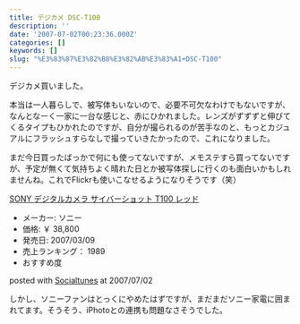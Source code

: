 ```yaml
---
title: デジカメ DSC-T100
description: ''
date: '2007-07-02T00:23:36.000Z'
categories: []
keywords: []
slug: "%E3%83%87%E3%82%B8%E3%82%AB%E3%83%A1+DSC-T100"
---
```

デジカメ買いました。

本当は一人暮らしで、被写体もいないので、必要不可欠なわけでもないですが、なんとなーく一家に一台な感じと、赤にひかれました。レンズがずずずと伸びてくるタイプもひかれたのですが、自分が撮られるのが苦手なのと、もっとカジュアルにフラッシュすらなしで撮っていきたかったので、これになりました。

まだ今日買ったばっかで何にも使ってないですが、メモステすら買ってないですが、予定が無くて気持ちよく晴れた日とか被写体探しに行くのも面白いかもしれませんね。これでFlickrも使いこなせるようになりそうです（笑）

[SONY デジタルカメラ サイバーショット T100 レッド](http://www.amazon.co.jp/exec/obidos/ASIN/B000NTQLW4/mrchildrenonl-22/ref=nosim "SONY デジタルカメラ サイバーショット T100 レッド")

*   メーカー: ソニー
*   価格: ￥ 38,800
*   発売日: 2007/03/09
*   売上ランキング： 1989
*   おすすめ度

posted with [Socialtunes](http://socialtunes.net) at 2007/07/02

しかし、ソニーファンはとっくにやめたはずですが、まだまだソニー家電に囲まれてます。そうそう、iPhotoとの連携も問題なさそうでした。
